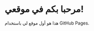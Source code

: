 <!DOCTYPE html>
<html lang="ar">
<head>
    <meta charset="UTF-8">
    <meta name="viewport" content="width=device-width, initial-scale=1.0">
    <title>موقعي الأول</title>
</head>
<body>
    <h1>مرحبا بكم في موقعي!</h1>
    <p>هذا هو أول موقع لي باستخدام GitHub Pages.</p>
</body>
</html>
